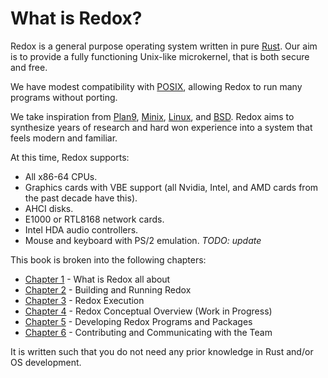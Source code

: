 # What is Redox?

Redox is a general purpose operating system written in pure [Rust]. Our aim is to provide a fully functioning Unix-like microkernel, that is both secure and free.

We have modest compatibility with [POSIX], allowing Redox to run many programs without porting.

We take inspiration from [Plan9], [Minix], [Linux], and [BSD]. Redox aims to synthesize years of research and hard won experience into a system that feels modern and familiar. 

At this time, Redox supports:

* All x86-64 CPUs.
* Graphics cards with VBE support (all Nvidia, Intel, and AMD cards from the past decade have this).
* AHCI disks.
* E1000 or RTL8168 network cards.
* Intel HDA audio controllers.
* Mouse and keyboard with PS/2 emulation.
*TODO: update*

This book is broken into the following chapters:

- [Chapter 1](./ch01-01-welcome.html) - What is Redox all about
- [Chapter 2](./ch02-01-getting-started.html) - Building and Running Redox
- [Chapter 3](./ch03-01-explore.html) - Redox Execution
- [Chapter 4](./ch04-01-design.html) - Redox Conceptual Overview (Work in Progress)
- [Chapter 5](./ch05-01-user-space.html) - Developing Redox Programs and Packages
- [Chapter 6](./ch06-01-contributing.html) - Contributing and Communicating with the Team

It is written such that you do not need any prior knowledge in Rust and/or OS development.

[Rust]:  https://www.rust-lang.org
[POSIX]: https://en.wikipedia.org/wiki/POSIX
[Plan9]: http://9p.io/plan9/index.html
[Minix]: http://www.minix3.org/
[Linux]: https://www.linuxfoundation.org
[BSD]: http://www.bsd.org/


